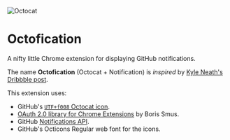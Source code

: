 ![Octocat](https://raw.github.com/cheeaun/octofication/master/icons/icon-128.png)

Octofication
============

A nifty little Chrome extension for displaying GitHub notifications.

The name **Octofication** (Octocat + Notification) is *inspired* by [Kyle Neath's Dribbble post](http://dribbble.com/shots/3947-Octofication-mayhaps).

This extension uses:

- GitHub's [`UTF+f008` Octocat icon](https://github.com/styleguide/css/7.0).
- [OAuth 2.0 library for Chrome Extensions](https://github.com/borismus/oauth2-extensions) by Boris Smus.
- GitHub [Notifications API](http://developer.github.com/v3/activity/notifications/).
- GitHub's Octicons Regular web font for the icons.